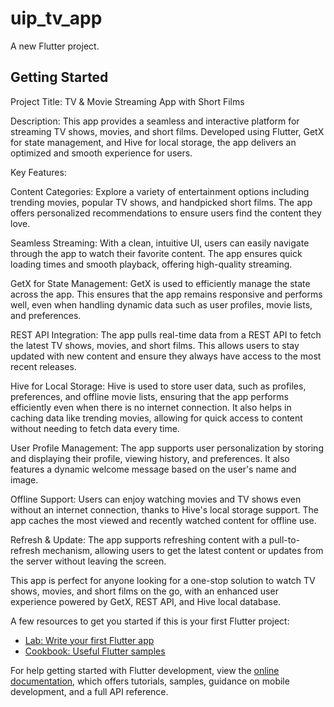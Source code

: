 # uip_tv_app

A new Flutter project.

## Getting Started

Project Title: TV & Movie Streaming App with Short Films

Description: This app provides a seamless and interactive platform for streaming TV shows, movies, and short films. Developed using Flutter, GetX for state management, and Hive for local storage, the app delivers an optimized and smooth experience for users.

Key Features:

Content Categories: Explore a variety of entertainment options including trending movies, popular TV shows, and handpicked short films. The app offers personalized recommendations to ensure users find the content they love.

Seamless Streaming: With a clean, intuitive UI, users can easily navigate through the app to watch their favorite content. The app ensures quick loading times and smooth playback, offering high-quality streaming.

GetX for State Management: GetX is used to efficiently manage the state across the app. This ensures that the app remains responsive and performs well, even when handling dynamic data such as user profiles, movie lists, and preferences.

REST API Integration: The app pulls real-time data from a REST API to fetch the latest TV shows, movies, and short films. This allows users to stay updated with new content and ensure they always have access to the most recent releases.

Hive for Local Storage: Hive is used to store user data, such as profiles, preferences, and offline movie lists, ensuring that the app performs efficiently even when there is no internet connection. It also helps in caching data like trending movies, allowing for quick access to content without needing to fetch data every time.

User Profile Management: The app supports user personalization by storing and displaying their profile, viewing history, and preferences. It also features a dynamic welcome message based on the user's name and image.

Offline Support: Users can enjoy watching movies and TV shows even without an internet connection, thanks to Hive's local storage support. The app caches the most viewed and recently watched content for offline use.

Refresh & Update: The app supports refreshing content with a pull-to-refresh mechanism, allowing users to get the latest content or updates from the server without leaving the screen.

This app is perfect for anyone looking for a one-stop solution to watch TV shows, movies, and short films on the go, with an enhanced user experience powered by GetX, REST API, and Hive local database.

A few resources to get you started if this is your first Flutter project:

- [Lab: Write your first Flutter app](https://docs.flutter.dev/get-started/codelab)
- [Cookbook: Useful Flutter samples](https://docs.flutter.dev/cookbook)

For help getting started with Flutter development, view the
[online documentation](https://docs.flutter.dev/), which offers tutorials,
samples, guidance on mobile development, and a full API reference.

